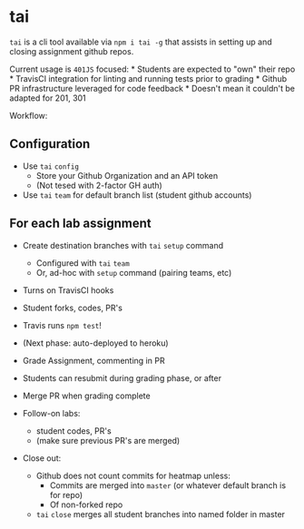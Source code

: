 tai
===

`tai` is a cli tool available via `npm i tai -g` that assists in
setting up and closing assignment github repos.

Current usage is `401JS` focused:
    * Students are expected to "own" their repo
    * TravisCI integration for linting and running tests prior to grading
    * Github PR infrastructure leveraged for code feedback
    * Doesn't mean it couldn't be adapted for 201, 301

Workflow:

## Configuration
* Use `tai` `config`
    * Store your Github Organization and an API token
    * (Not tesed with 2-factor GH auth)
* Use `tai` `team` for default branch list (student github accounts)

## For each lab assignment

* Create destination branches with `tai` `setup` command
    * Configured with `tai` `team`
    * Or, ad-hoc with `setup` command (pairing teams, etc)
* Turns on TravisCI hooks
* Student forks, codes, PR's 
* Travis runs `npm test`!
* (Next phase: auto-deployed to heroku)
* Grade Assignment, commenting in PR
* Students can resubmit during grading phase, or after
* Merge PR when grading complete

* Follow-on labs:
    * student codes, PR's
    * (make sure previous PR's are merged)

* Close out:
    * Github does not count commits for heatmap unless:
        * Commits are merged into `master` (or whatever default branch is for repo)
        * Of non-forked repo
    * `tai` `close` merges all student branches into named folder in master
    
